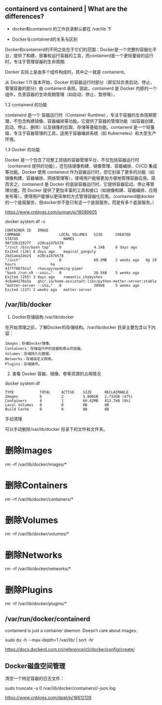 ## containerd vs containerd  | What are the differences?

- docker和containerd 的工作目录默认都在 /var/lib 下

- Docker与containerd的关系与区别 

Docker和containerd的不同之处在于它们的范围：Docker是一个完整的容器化平台，提供了构建、部署和运行容器的工具，而containerd是一个更轻量级的运行时，专注于管理容器的生命周期.

Docker 实际上是由多个组件构成的，其中之一就是 containerd。

从 Docker 1.11 版本开始，Docker 的容器运行时部分（即实际负责启动、停止、管理容器的部分）由 containerd 承担。因此，containerd 是 Docker 内部的一个组件，负责容器的生命周期管理（如启动、停止、暂停等）。

1.2  containerd 的功能

containerd 是一个 容器运行时（Container Runtime），专注于容器的生命周期管理，不包含构建镜像、容器编排等功能。它提供了容器的管理功能（如容器创建、启动、停止、删除）以及镜像的拉取、存储等基础功能。containerd 是一个轻量级、专注于容器管理的工具，适用于容器编排系统（如 Kubernetes）和大型生产环境。

1.3 Docker 的功能

Docker 是一个包含了完整工具链的容器管理平台，不仅包括容器运行时（containerd 提供的功能），还包括镜像构建、镜像管理、容器编排、CI/CD 集成等功能。Docker 使用 containerd 作为容器运行时，但它封装了更多的功能（如镜像构建、容器编排、网络管理等），使得用户能够更加方便地管理容器应用。简而言之，containerd 是 Docker 的底层容器运行时，它提供容器启动、停止等管理功能，而 Docker 提供了更加丰富的工具和接口（如镜像构建、容器编排、应用发布等），使得用户能够以更简单的方式管理容器化应用。（containerd是docker的一个底层服务，但docker并不是只有这一个底层服务，而是有多个底层服务。）

https://www.cnblogs.com/junnan/p/18589605


docker system df -v 

~~~
CONTAINER ID   IMAGE                                                     COMMAND                  LOCAL VOLUMES   SIZE      CREATED       STATUS                     NAMES
96f33b12827f   e20ca1d7b578                                              "/init /bin/bash top"    0               4.1kB     6 days ago    Exited (126) 6 days ago    magical_ganguly
2bd1aea2de2d   e20ca1d7b578                                              "/init"                  0               60.5MB    2 weeks ago   Up 19 hours                ha
437ff8679ca7   rhasspy/wyoming-piper                                     "bash /run.sh --voic…"   0               20.5kB    5 weeks ago   Exited (255) 3 days ago    romantic_chebyshev
4c8a84170a3a   ghcr.io/home-assistant-libs/python-matter-server:stable   "matter-server --sto…"   0               389kB     5 weeks ago   Exited (137) 2 weeks ago   matter-server

~~~

## /var/lib/docker

1. Docker存储结构 /var/lib/docker

在开始清理之前，了解Docker的存储结构。/var/lib/docker 目录主要包含以下内容：
~~~
Images：存储Docker镜像。
Containers：存储运行中的容器和停止的容器。
Volumes：存储持久化数据。
Networks：存储自定义网络。
Plugins：存储插件。
~~~

2. 查看 Docker 容器、镜像、卷等资源的占用情况

docker system df

~~~
TYPE            TOTAL     ACTIVE    SIZE      RECLAIMABLE
Images          6         2         5.806GB   2.732GB (47%)
Containers      4         1         60.92MB   413.7kB (0%)
Local Volumes   0         0         0B        0B
Build Cache     0         0         0B        0B

~~~

手动清理

可以手动删除/var/lib/docker 目录下的文件和文件夹。

# 删除Images
rm -rf /var/lib/docker/images/*

# 删除Containers
rm -rf /var/lib/docker/containers/*

# 删除Volumes
rm -rf /var/lib/docker/volumes/*

# 删除Networks
rm -rf /var/lib/docker/networks/*

# 删除Plugins
rm -rf /var/lib/docker/plugins/*





## /var/run/docker/containerd

containerd is just a container daemon. Doesn’t care about images.

sudo du -h --max-depth=1 /var/lib/ | sort -hr

https://docs.dockerd.com.cn/reference/cli/docker/config/create/




## Docker磁盘空间管理

清空一个特定容器的日志文件：

sudo truncate -s 0 /var/lib/docker/containers/<container-id>/<container-id>-json.log

https://www.cnblogs.com/deali/p/18612139





